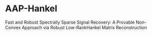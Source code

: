 # AAP-Hankel
Fast and Robust Spectrally Sparse Signal Recovery: A Provable Non-Convex Approach via Robust Low-RankHankel Matrix Reconstruction
